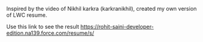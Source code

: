 Inspired by the video of Nikhil karkra (karkranikhil), created my own version of LWC resume.

Use this link to see the result
https://rohit-saini-developer-edition.na139.force.com/resume/s/